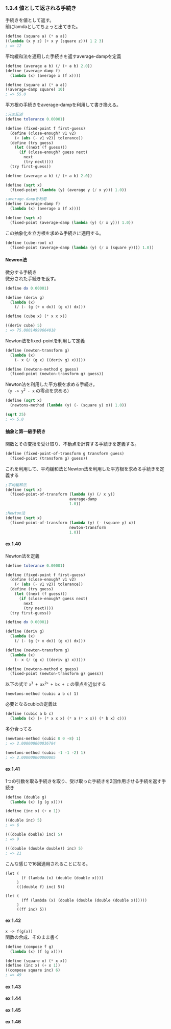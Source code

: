 
### 1.3.4 値として返される手続き

手続きを値として返す。  
前にlamdaとしてちょっと出てきた。

```scheme
(define (square a) (* a a))
((lambda (x y z) (+ x y (square z))) 1 2 3)
; => 12
```

平均緩和法を適用した手続きを返すaverage-dampを定義

```scheme
(define (average a b) (/ (+ a b) 2.0))
(define (average-damp f)
  (lambda (x) (average x (f x))))

(define (square a) (* a a))
((average-damp square) 10)
; => 55.0
```

平方根の手続きをaverage-dampを利用して書き換える。

```scheme
;元の記述
(define tolerance 0.00001)

(define (fixed-point f first-guess)
  (define (close-enough? v1 v2)
    (< (abs (- v1 v2)) tolerance))
  (define (try guess)
    (let ((next (f guess)))
      (if (close-enough? guess next)
        next
        (try next))))
  (try first-guess))

(define (average a b) (/ (+ a b) 2.0))

(define (sqrt x)
  (fixed-point (lambda (y) (average y (/ x y))) 1.0))

;average-dampを利用
(define (average-damp f)
  (lambda (x) (average x (f x))))

(define (sqrt x)
  (fixed-point (average-damp (lambda (y) (/ x y))) 1.0))
```

この抽象化を立方根を求める手続きに適用する。

```scheme
(define (cube-root x)
  (fixed-point (average-damp (lambda (y) (/ x (square y)))) 1.0))
```

#### Newron法

微分する手続き  
微分された手続きを返す。

```scheme
(define dx 0.00001)

(define (deriv g)
  (lambda (x)
    (/ (- (g (+ x dx)) (g x)) dx)))

(define (cube x) (* x x x))

((deriv cube) 5)
; => 75.00014999664018
```

Newton法をfixed-pointを利用して定義

```scheme
(define (newton-transform g)
  (lambda (x)
    (- x (/ (g x) ((deriv g) x)))))

(define (newtons-method g guess)
  (fixed-point (newton-transform g) guess))
```

Newton法を利用した平方根を求める手続き。  
（<code>y -> y<sup>2</sup> - x</code> の零点を求める）

```scheme
(define (sqrt x)
  (newtons-method (lambda (y) (- (square y) x)) 1.0))

(sqrt 25)
; => 5.0
```

#### 抽象と第一級手続き

関数とその変換を受け取り、不動点を計算する手続きを定義する。

```scheme
(define (fixed-point-of-transform g transform guess)
  (fixed-point (transform g) guess))
```

これを利用して、平均緩和法とNewton法を利用した平方根を求める手続きを定義する

```scheme
;平均緩和法
(define (sqrt x)
  (fixed-point-of-transform (lambda (y) (/ x y))
                            average-damp
                            1.0))

;Newton法
(define (sqrt x)
  (fixed-point-of-transform (lambda (y) (- (square y) x))
                            newton-transform
                            1.0))
```

#### ex 1.40
Newton法を定義
```scheme
(define tolerance 0.00001)

(define (fixed-point f first-guess)
  (define (close-enough? v1 v2)
    (< (abs (- v1 v2)) tolerance))
  (define (try guess)
    (let ((next (f guess)))
      (if (close-enough? guess next)
        next
        (try next))))
  (try first-guess))

(define dx 0.00001)

(define (deriv g)
  (lambda (x)
    (/ (- (g (+ x dx)) (g x)) dx)))

(define (newton-transform g)
  (lambda (x)
    (- x (/ (g x) ((deriv g) x)))))

(define (newtons-method g guess)
  (fixed-point (newton-transform g) guess))
```

以下の式で <code>x<sup>3</sup> + ax<sup>2></sup> + bx + c</code> の零点を近似する
```
(newtons-method (cubic a b c) 1)
```

必要となるcubicの定義は
```scheme
(define (cubic a b c)
  (lambda (x) (+ (* x x x) (* a (* x x)) (* b x) c)))
```

多分合ってる
```scheme
(newtons-method (cubic 0 0 -8) 1)
; => 2.000000000036784

(newtons-method (cubic -1 -1 -2) 1)
; => 2.000000000000005
```

#### ex 1.41
1つの引数を取る手続きを取り、受け取った手続きを2回作用させる手続を返す手続き
```scheme
(define (double g)
  (lambda (x) (g (g x))))

(define (inc x) (+ x 1))

((double inc) 5)
; => 6

(((double double) inc) 5)
; => 9

(((double (double double)) inc) 5)
; => 21
```

こんな感じで16回適用されることになる。
```
(let (
       (f (lambda (x) (double (double x))))
     )
     (((double f) inc) 5))

(let (
       (ff (lambda (x) (double (double (double (double x))))))
     )
     ((ff inc) 5))
```

#### ex 1.42
<code>x -> f(g(x))</code>  
関数の合成、そのまま書く
```scheme
(define (compose f g)
  (lambda (x) (f (g x))))

(define (square x) (* x x))
(define (inc x) (+ x 1))
((compose square inc) 6)
; => 49
```

#### ex 1.43

#### ex 1.44

#### ex 1.45

#### ex 1.46

